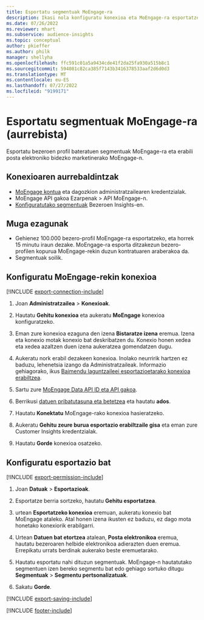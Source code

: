 ```yaml
---
title: Esportatu segmentuak MoEngage-ra
description: Ikasi nola konfiguratu konexioa eta MoEngage-ra esportatzen.
ms.date: 07/26/2022
ms.reviewer: mhart
ms.subservice: audience-insights
ms.topic: conceptual
author: pkieffer
ms.author: philk
manager: shellyha
ms.openlocfilehash: ffc591c01a5a9434cde41f2da25fa930a515b8c1
ms.sourcegitcommit: 594081c82ca385f7143b3416378533aaf2d6d0d3
ms.translationtype: MT
ms.contentlocale: eu-ES
ms.lasthandoff: 07/27/2022
ms.locfileid: "9199171"
---
```

# <a name="export-segments-to-moengage-preview"></a>Esportatu segmentuak MoEngage-ra (aurrebista)

Esportatu bezeroen profil bateratuen segmentuak MoEngage-ra eta erabili posta elektroniko bidezko marketinerako MoEngage-n.

## <a name="prerequisites-for-a-connection"></a>Konexioaren aurrebaldintzak

- [MoEngage kontua](https://www.moengage.com/) eta dagozkion administratzailearen kredentzialak.
- MoEngage API gakoa Ezarpenak > API MoEngage-n.
- [Konfiguratutako segmentuak](segments.md) Bezeroen Insights-en.

## <a name="known-limitations"></a>Muga ezagunak

- Gehienez 100.000 bezero-profil MoEngage-ra esportatzeko, eta horrek 15 minutu iraun dezake. MoEngage-ra esporta ditzakezun bezero-profilen kopurua MoEngage-rekin duzun kontratuaren araberakoa da.
- Segmentuak soilik.

## <a name="set-up-connection-to-moengage"></a>Konfiguratu MoEngage-rekin konexioa

[!INCLUDE [export-connection-include](includes/export-connection-admn.md)]

1. Joan **Administratzailea** > **Konexioak**.

1. Hautatu **Gehitu konexioa** eta aukeratu **MoEngage** konexioa konfiguratzeko.

1. Eman zure konexioa ezaguna den izena **Bistaratze izena** eremua. Izena eta konexio motak konexio bat deskribatzen du. Konexio honen xedea eta xedea azaltzen duen izena aukeratzea gomendatzen dugu.

1. Aukeratu nork erabil dezakeen konexioa. Inolako neurririk hartzen ez baduzu, lehenetsia izango da Administratzaileak. Informazio gehiagorako, ikus [Baimendu laguntzaileei esportazioetarako konexioa erabiltzea](connections.md#allow-contributors-to-use-a-connection-for-exports).

1. Sartu zure [MoEngage Data API ID eta API gakoa](https://developers.moengage.com/hc/articles/4404674776724-Overview#:~:text=Navigate%20to%20Settings%20%3E%20APIs%20%3E%20DATA,ID%20Password%20%2D%20DATA%20API%20KEY).

1. Berrikusi [datuen pribatutasuna eta betetzea](connections.md#data-privacy-and-compliance) eta hautatu **ados**.

1. Hautatu **Konektatu** MoEngage-rako konexioa hasieratzeko.

1. Aukeratu **Gehitu zeure burua esportazio erabiltzaile gisa** eta eman zure Customer Insights kredentzialak.

1. Hautatu **Gorde** konexioa osatzeko.

## <a name="configure-an-export"></a>Konfiguratu esportazio bat

[!INCLUDE [export-permission-include](includes/export-permission.md)]

1. Joan **Datuak** > **Esportazioak**.

1. Esportatze berria sortzeko, hautatu **Gehitu esportatzea**.

1. urtean **Esportatzeko konexioa** eremuan, aukeratu konexio bat MoEngage ataleko. Atal honen izena ikusten ez baduzu, ez dago mota honetako konexiorik erabilgarri.

1. Urtean **Datuen bat etortzea** atalean, **Posta elektronikoa** eremua, hautatu bezeroaren helbide elektronikoa adierazten duen eremua. Errepikatu urrats berdinak aukerako beste eremuetarako.

1. Hautatu esportatu nahi dituzun segmentuak. MoEngage-n hautatutako segmentuen izen bereko segmentu bat edo gehiago sortuko ditugu **Segmentuak** > **Segmentu pertsonalizatuak**.

1. Sakatu **Gorde**.

[!INCLUDE [export-saving-include](includes/export-saving.md)]

[!INCLUDE [footer-include](includes/footer-banner.md)]
